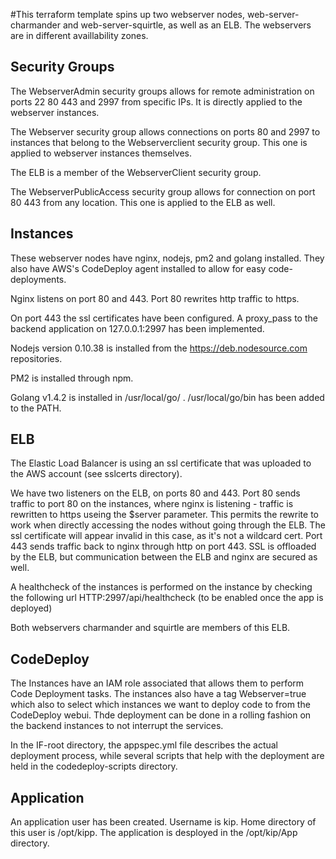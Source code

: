 #This terraform template spins up two webserver nodes, web-server-charmander and web-server-squirtle, as well as an ELB. The webservers are in different availlability zones.

## Security Groups

The WebserverAdmin security groups allows for remote administration on ports 22 80 443 and 2997 from specific IPs. It is directly applied to the webserver instances.

The Webserver security group allows connections on ports 80 and 2997 to instances that belong to the Webserverclient security group.
This one is applied to webserver instances themselves.

The ELB is a member of the WebserverClient security group.

The WebserverPublicAccess security group allows for connection on port 80 443 from any location. This one is applied to the ELB as well.

## Instances

These webserver nodes have nginx, nodejs, pm2 and golang installed. They also have AWS's CodeDeploy agent installed to allow for easy code-deployments.

Nginx listens on port 80 and 443. Port 80 rewrites http traffic to https.

On port 443 the ssl certificates have been configured. A proxy_pass to the backend application on 127.0.0.1:2997 has been implemented.

Nodejs version 0.10.38 is installed from the https://deb.nodesource.com repositories.

PM2 is installed through npm.

Golang v1.4.2 is installed in /usr/local/go/ . /usr/local/go/bin has been added to the PATH.

## ELB

The Elastic Load Balancer is using an ssl certificate that was uploaded to the AWS account (see sslcerts directory). 

We have two listeners on the ELB, on ports 80 and 443. Port 80 sends traffic to port 80 on the instances, where nginx is listening - traffic is rewritten to https useing the $server parameter.
This permits the rewrite to work when directly accessing the nodes without going through the ELB. The ssl certificate will appear invalid in this case, as it's not a wildcard cert.
Port 443 sends traffic back to nginx through http on port 443. SSL is offloaded by the ELB, but communication between the ELB and nginx are secured as well.

A healthcheck of the instances is performed on the instance by checking the following url HTTP:2997/api/healthcheck (to be enabled once the app is deployed)

Both webservers charmander and squirtle are members of this ELB.

## CodeDeploy

The Instances have an IAM role associated that allows them to perform Code Deployment tasks. The instances also have a tag Webserver=true which also to select which instances we want to deploy code to from the CodeDeploy webui.
Thde deployment can be done in a rolling fashion on the backend instances to not interrupt the services.

In the IF-root directory, the appspec.yml file describes the actual deployment process, while several scripts that help with the deployment are held in the codedeploy-scripts directory.

## Application
An application user has been created. Username is kip. Home directory of this user is /opt/kipp. The application is desployed in the /opt/kip/App directory.
